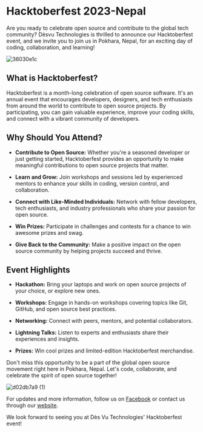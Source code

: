 # Hacktoberfest 2023-Nepal

Are you ready to celebrate open source and contribute to the global tech community? Dèsvu Technologies is thrilled to announce our Hacktoberfest event, and we invite you to join us in Pokhara, Nepal, for an exciting day of coding, collaboration, and learning!

![36030e1c](https://github.com/Des-Vu-Technologies/Hacktober-Fest-2023/assets/59717384/3b692de6-1d40-4015-a66a-9ad4e30bc95e)


## What is Hacktoberfest?

Hacktoberfest is a month-long celebration of open source software. It's an annual event that encourages developers, designers, and tech enthusiasts from around the world to contribute to open source projects. By participating, you can gain valuable experience, improve your coding skills, and connect with a vibrant community of developers.

## Why Should You Attend?

- **Contribute to Open Source:** Whether you're a seasoned developer or just getting started, Hacktoberfest provides an opportunity to make meaningful contributions to open source projects that matter.

- **Learn and Grow:** Join workshops and sessions led by experienced mentors to enhance your skills in coding, version control, and collaboration.

- **Connect with Like-Minded Individuals:** Network with fellow developers, tech enthusiasts, and industry professionals who share your passion for open source.

- **Win Prizes:** Participate in challenges and contests for a chance to win awesome prizes and swag.

- **Give Back to the Community:** Make a positive impact on the open source community by helping projects succeed and thrive.

## Event Highlights

- **Hackathon:** Bring your laptops and work on open source projects of your choice, or explore new ones.

- **Workshops:** Engage in hands-on workshops covering topics like Git, GitHub, and open source best practices.

- **Networking:** Connect with peers, mentors, and potential collaborators.

- **Lightning Talks:** Listen to experts and enthusiasts share their experiences and insights.

- **Prizes:** Win cool prizes and limited-edition Hacktoberfest merchandise.

Don't miss this opportunity to be a part of the global open source movement right here in Pokhara, Nepal. Let's code, collaborate, and celebrate the spirit of open source together!

![d02db7a9 (1)](https://github.com/Des-Vu-Technologies/Hacktober-Fest-2023/assets/59717384/bd83dd01-dbf9-4121-9da9-67a7c86f1b79)

For updates and more information, follow us on [Facebook](https://www.facebook.com/DesVuTechnologies) or contact us through our [website](https://desvutech.com/).

We look forward to seeing you at Dès Vu Technologies' Hacktoberfest event!
